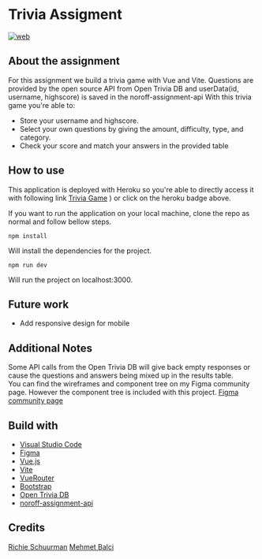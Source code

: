 # Trivia Assigment
[![web](https://img.shields.io/static/v1?logo=heroku&message=Online&label=Heroku&color=430098)](https://intense-bastion-85151.herokuapp.com/)

## About the assignment
For this assignment we build a trivia game with Vue and Vite. Questions are provided by the open source API from Open Trivia DB and userData(id, username, highscore) is saved in the noroff-assignment-api
With this trivia game you're able to:
- Store your username and highscore.
- Select your own questions by giving the amount, difficulty, type, and category.
- Check your score and match your answers in the provided table


## How to use
This application is deployed with Heroku so you're able to directly access it with following link [Trivia Game](https://intense-bastion-85151.herokuapp.com/)
) or click on the heroku badge above.

If you want to run the application on your local machine, clone the repo as normal and follow bellow steps.

```
npm install
```
Will install the dependencies for the project.

```
npm run dev
```
Will run the project on localhost:3000.

## Future work
- Add responsive design for mobile

## Additional Notes 
Some API calls from the Open Trivia DB will give back empty responses or cause the questions and answers being mixed up in the results table. <br/>
You can find the wireframes and component tree on my Figma community page. However the component tree is included with this project.
[Figma community page](https://www.figma.com/community/file/1087072528213887025/Trivia-Assignment)

## Build with
- [Visual Studio Code](https://code.visualstudio.com/)
- [Figma](https://www.figma.com/)
- [Vue.js](https://vuejs.org/)
- [Vite](https://vitejs.dev/)
- [VueRouter](https://router.vuejs.org/)
- [Bootstrap](https://getbootstrap.com/)
- [Open Trivia DB](https://opentdb.com/)
- [noroff-assignment-api](https://github.com/dewald-els/noroff-assignment-api)

## Credits
[Richie Schuurman](https://github.com/RichieSchuurman)
[Mehmet Balci](https://github.com/mehmet70)
